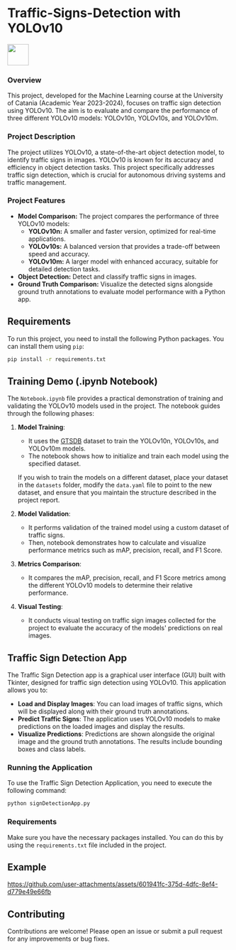 # Traffic-Signs-Detection with YOLOv10

<img src="[http://url.to/image.png](https://github.com/user-attachments/assets/c75109bb-dca1-4af6-983c-45ccd2e484f5)" height="48" width="48" >


### Overview

This project, developed for the Machine Learning course at the University of Catania (Academic Year 2023-2024), focuses on traffic sign detection using YOLOv10. The aim is to evaluate and compare the performance of three different YOLOv10 models: YOLOv10n, YOLOv10s, and YOLOv10m.

### Project Description

The project utilizes YOLOv10, a state-of-the-art object detection model, to identify traffic signs in images. YOLOv10 is known for its accuracy and efficiency in object detection tasks. This project specifically addresses traffic sign detection, which is crucial for autonomous driving systems and traffic management.

### Project Features

- **Model Comparison:** The project compares the performance of three YOLOv10 models:
  - **YOLOv10n:** A smaller and faster version, optimized for real-time applications.
  - **YOLOv10s:** A balanced version that provides a trade-off between speed and accuracy.
  - **YOLOv10m:** A larger model with enhanced accuracy, suitable for detailed detection tasks.
- **Object Detection:** Detect and classify traffic signs in images.
- **Ground Truth Comparison:** Visualize the detected signs alongside ground truth annotations to evaluate model performance with a Python app.

## Requirements

To run this project, you need to install the following Python packages. You can install them using `pip`:
```bash
pip install -r requirements.txt
```

## Training Demo (.ipynb Notebook)

The `Notebook.ipynb` file provides a practical demonstration of training and validating the YOLOv10 models used in the project. The notebook guides through the following phases:

1. **Model Training**: 
   - It uses the [GTSDB](https://benchmark.ini.rub.de/gtsdb_dataset.html) dataset to train the YOLOv10n, YOLOv10s, and YOLOv10m models.
   - The notebook shows how to initialize and train each model using the specified dataset.

   If you wish to train the models on a different dataset, place your dataset in the `datasets` folder, modify the `data.yaml` file to point to the new dataset, and ensure that you maintain the structure described in the project report.

2. **Model Validation**:
   - It performs validation of the trained model using a custom dataset of traffic signs.
   - Then, notebook demonstrates how to calculate and visualize performance metrics such as mAP, precision, recall, and F1 Score.

3. **Metrics Comparison**:
   - It compares the mAP, precision, recall, and F1 Score metrics among the different YOLOv10 models to determine their relative performance.

4. **Visual Testing**:
   - It conducts visual testing on traffic sign images collected for the project to evaluate the accuracy of the models' predictions on real images.


## **Traffic Sign Detection App**

The Traffic Sign Detection app is a graphical user interface (GUI) built with Tkinter, designed for traffic sign detection using YOLOv10. This application allows you to:

- **Load and Display Images**: You can load images of traffic signs, which will be displayed along with their ground truth annotations.
- **Predict Traffic Signs**: The application uses YOLOv10 models to make predictions on the loaded images and display the results.
- **Visualize Predictions**: Predictions are shown alongside the original image and the ground truth annotations. The results include bounding boxes and class labels.

### **Running the Application**

To use the Traffic Sign Detection Application, you need to execute the following command:

```bash
python signDetectionApp.py
```
### **Requirements**

Make sure you have the necessary packages installed. You can do this by using the `requirements.txt` file included in the project.


## Example

https://github.com/user-attachments/assets/601941fc-375d-4dfc-8ef4-d779e49e66fb

## Contributing

Contributions are welcome! Please open an issue or submit a pull request for any improvements or bug fixes.
